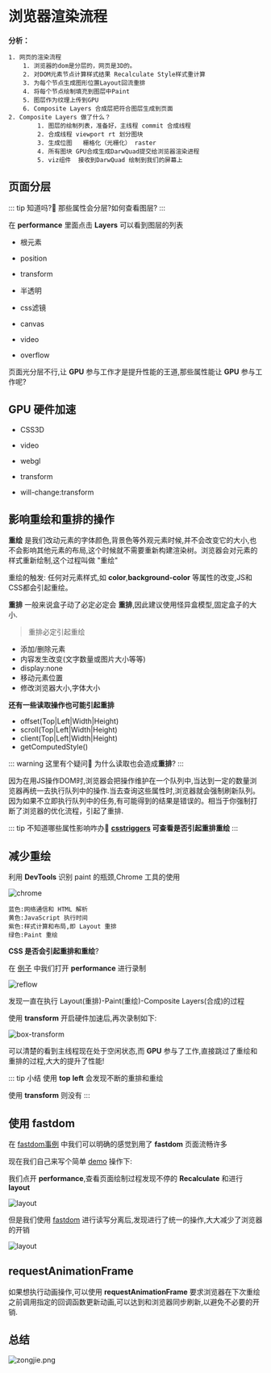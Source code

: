# 浏览器渲染流程

**分析：**

 	1. 网页的渲染流程
      	1. 浏览器的dom是分层的，网页是3D的。
      	2. 对DOM元素节点计算样式结果 Recalculate Style样式重计算
      	3. 为每个节点生成图形位置Layout回流重排
      	4. 将每个节点绘制填充到图层中Paint
      	5. 图层作为纹理上传到GPU
      	6. Composite Layers 合成层把符合图层生成到页面
    2. Composite Layers 做了什么？
           	1. 图层的绘制列表，准备好，主线程 commit 合成线程
           	2. 合成线程 viewport rt 划分图块
           	3. 生成位图   栅格化（光栅化） raster
           	4. 所有图块 GPU合成生成DarwQuad提交给浏览器渲染进程
           	5. viz组件  接收到DarwQuad 绘制到我们的屏幕上

## 页面分层

::: tip 知道吗?🤔
那些属性会分层?如何查看图层?
:::

在 **performance** 里面点击 **Layers** 可以看到图层的列表

- 根元素

- position

- transform

- 半透明

- css滤镜

- canvas

- video

- overflow

页面光分层不行,让 **GPU** 参与工作才是提升性能的王道,那些属性能让 **GPU** 参与工作呢?

## GPU 硬件加速

- CSS3D

- video

- webgl

- transform

- will-change:transform

## 影响重绘和重排的操作

**重绘** 是我们改动元素的字体颜色,背景色等外观元素时候,并不会改变它的大小,也不会影响其他元素的布局,这个时候就不需要重新构建渲染树。浏览器会对元素的样式重新绘制,这个过程叫做 "重绘"

重绘的触发: 任何对元素样式,如 **color**,**background-color** 等属性的改变,JS和CSS都会引起重绘。

**重排** 一般来说盒子动了必定必定会 **重排**,因此建议使用怪异盒模型,固定盒子的大小.

> 重排必定引起重绘

- 添加/删除元素
- 内容发生改变(文字数量或图片大小等等)
- display:none
- 移动元素位置
- 修改浏览器大小,字体大小

**还有一些读取操作也可能引起重排**

- offset(Top|Left|Width|Height)
- scroll(Top|Left|Width|Height)
- client(Top|Left|Width|Height)
- getComputedStyle()

::: warning 这里有个疑问🤔️
为什么读取也会造成**重排**?
:::

因为在用JS操作DOM时,浏览器会把操作维护在一个队列中,当达到一定的数量浏览器再统一去执行队列中的操作.当去查询这些属性时,浏览器就会强制刷新队列。因为如果不立即执行队列中的任务,有可能得到的结果是错误的。相当于你强制打断了浏览器的优化流程，引起了重排.

::: tip 不知道哪些属性影响咋办🤔️
**[csstriggers](https://csstriggers.com/)  可查看是否引起重排重绘**
:::

## 减少重绘

利用 **DevTools** 识别 paint 的瓶颈,Chrome 工具的使用

![chrome](/optimization/chrome_performance_test.png)

	蓝色:网络通信和 HTML 解析
	黄色:JavaScript 执行时间
	紫色:样式计算和布局,即 Layout 重排
	绿色:Paint 重绘

**CSS 是否会引起重排和重绘**?

在 [例子](https://github.com/LiLixikun/Blog-example/blob/master/packages/performance/box1.html) 中我们打开 **performance** 进行录制

![reflow](/optimization/reflow.png)

发现一直在执行 Layout(重排)-Paint(重绘)-Composite Layers(合成)的过程

使用 **transform** 开启硬件加速后,再次录制如下:

![box-transform](/optimization/box-transform.png)

可以清楚的看到主线程现在处于空闲状态,而 **GPU** 参与了工作,直接跳过了重绘和重排的过程,大大的提升了性能!

::: tip 小结
使用 **top** **left** 会发现不断的重排和重绘

使用 **transform** 则没有 
:::

## 使用 fastdom

在 [fastdom事例](http://wilsonpage.github.io/fastdom/examples/animation.html) 中我们可以明确的感觉到用了 **fastdom** 页面流畅许多

现在我们自己来写个简单 [demo](https://github.com/LiLixikun/Blog-example/blob/master/packages/performance/fastdom.html) 操作下:

我们点开 **performance**,查看页面绘制过程发现不停的 **Recalculate** 和进行 **layout** 

![layout](/optimization/fastdom.png)

但是我们使用 [fastdom](https://github.com/LiLixikun/Blog-example/blob/master/packages/performance/fastdom1.html) 进行读写分离后,发现进行了统一的操作,大大减少了浏览器的开销

![layout](/optimization/fastdom1.png)

## requestAnimationFrame

如果想执行动画操作,可以使用 **requestAnimationFrame** 要求浏览器在下次重绘之前调用指定的回调函数更新动画,可以达到和浏览器同步刷新,以避免不必要的开销.

## 总结

![zongjie.png](/optimization/zongjie.png)
